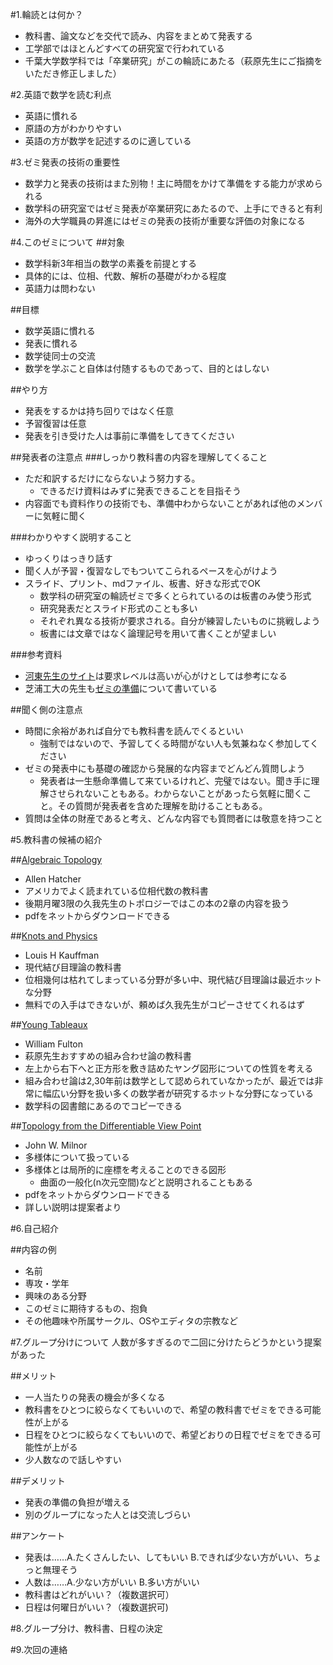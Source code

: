 #1.輪読とは何か？
- 教科書、論文などを交代で読み、内容をまとめて発表する
- 工学部ではほとんどすべての研究室で行われている
- 千葉大学数学科では「卒業研究」がこの輪読にあたる（萩原先生にご指摘をいただき修正しました）

#2.英語で数学を読む利点
- 英語に慣れる
- 原語の方がわかりやすい
- 英語の方が数学を記述するのに適している

#3.ゼミ発表の技術の重要性
- 数学力と発表の技術はまた別物！主に時間をかけて準備をする能力が求められる
- 数学科の研究室ではゼミ発表が卒業研究にあたるので、上手にできると有利
- 海外の大学職員の昇進にはゼミの発表の技術が重要な評価の対象になる

#4.このゼミについて
##対象
- 数学科新3年相当の数学の素養を前提とする
- 具体的には、位相、代数、解析の基礎がわかる程度
- 英語力は問わない

##目標
- 数学英語に慣れる
- 発表に慣れる
- 数学徒同士の交流
- 数学を学ぶこと自体は付随するものであって、目的とはしない

##やり方
- 発表をするかは持ち回りではなく任意
- 予習復習は任意
- 発表を引き受けた人は事前に準備をしてきてください

##発表者の注意点
###しっかり教科書の内容を理解してくること
- ただ和訳するだけにならないよう努力する。
  - できるだけ資料はみずに発表できることを目指そう
- 内容面でも資料作りの技術でも、準備中わからないことがあれば他のメンバーに気軽に聞く

###わかりやすく説明すること
- ゆっくりはっきり話す
- 聞く人が予習・復習なしでもついてこられるペースを心がけよう
- スライド、プリント、mdファイル、板書、好きな形式でOK
  - 数学科の研究室の輪読ゼミで多くとられているのは板書のみ使う形式
  - 研究発表だとスライド形式のことも多い
  - それぞれ異なる技術が要求される。自分が練習したいものに挑戦しよう
  - 板書には文章ではなく論理記号を用いて書くことが望ましい

###参考資料
- [河東先生のサイト](http://www.ms.u-tokyo.ac.jp/~yasuyuki/sem.htm)は要求レベルは高いが心がけとしては参考になる
- 芝浦工大の先生も[ゼミの準備](http://www.sic.shibaura-it.ac.jp/~shingo/seminar_knowledge.html)について書いている

##聞く側の注意点
- 時間に余裕があれば自分でも教科書を読んでくるといい
  - 強制ではないので、予習してくる時間がない人も気兼ねなく参加してください
- ゼミの発表中にも基礎の確認から発展的な内容までどんどん質問しよう
  - 発表者は一生懸命準備して来ているけれど、完璧ではない。聞き手に理解させられないこともある。わからないことがあったら気軽に聞くこと。その質問が発表者を含めた理解を助けることもある。
- 質問は全体の財産であると考え、どんな内容でも質問者には敬意を持つこと


#5.教科書の候補の紹介

##[Algebraic Topology](https://www.math.cornell.edu/~hatcher/AT/AT.pdf)
- Allen Hatcher
- アメリカでよく読まれている位相代数の教科書
- 後期月曜3限の久我先生のトポロジーではこの本の2章の内容を扱う
- pdfをネットからダウンロードできる

##[Knots and Physics](http://www.worldscientific.com/worldscibooks/10.1142/4256)
- Louis H Kauffman
- 現代結び目理論の教科書
- 位相幾何は枯れてしまっている分野が多い中、現代結び目理論は最近ホットな分野
- 無料での入手はできないが、頼めば久我先生がコピーさせてくれるはず

##[Young Tableaux](http://ebooks.cambridge.org/ebook.jsf?bid=CBO9780511626241)
- William Fulton
- 萩原先生おすすめの組み合わせ論の教科書
- 左上から右下へと正方形を敷き詰めたヤング図形についての性質を考える
- 組み合わせ論は2,30年前は数学として認められていなかったが、最近では非常に幅広い分野を扱い多くの数学者が研究するホットな分野になっている
- 数学科の図書館にあるのでコピーできる

##[Topology from the Differentiable View Point](http://teachingdm.unito.it/paginepersonali/sergio.console/Dispense/Milnor%20Topology%20from%20%23681EA.pdf)
- John W. Milnor
- 多様体について扱っている
- 多様体とは局所的に座標を考えることのできる図形
  - 曲面の一般化(n次元空間)などと説明されることもある
- pdfをネットからダウンロードできる
- 詳しい説明は提案者より

#6.自己紹介

##内容の例
- 名前
- 専攻・学年
- 興味のある分野
- このゼミに期待するもの、抱負
- その他趣味や所属サークル、OSやエディタの宗教など

#7.グループ分けについて
人数が多すぎるので二回に分けたらどうかという提案があった

##メリット
- 一人当たりの発表の機会が多くなる
- 教科書をひとつに絞らなくてもいいので、希望の教科書でゼミをできる可能性が上がる
- 日程をひとつに絞らなくてもいいので、希望どおりの日程でゼミをできる可能性が上がる
- 少人数なので話しやすい

##デメリット
- 発表の準備の負担が増える
- 別のグループになった人とは交流しづらい

##アンケート
- 発表は……A.たくさんしたい、してもいい B.できれば少ない方がいい、ちょっと無理そう
- 人数は……A.少ない方がいい B.多い方がいい
- 教科書はどれがいい？（複数選択可）
- 日程は何曜日がいい？（複数選択可)

#8.グループ分け、教科書、日程の決定

#9.次回の連絡
